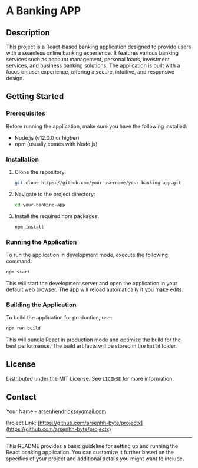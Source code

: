 

# A Banking APP

## Description

This project is a React-based banking application designed to provide users with a seamless online banking experience. It features various banking services such as account management, personal loans, investment services, and business banking solutions. The application is built with a focus on user experience, offering a secure, intuitive, and responsive design.

## Getting Started

### Prerequisites

Before running the application, make sure you have the following installed:
- Node.js (v12.0.0 or higher)
- npm (usually comes with Node.js)

### Installation

1. Clone the repository:
   ```sh
   git clone https://github.com/your-username/your-banking-app.git
   ```

2. Navigate to the project directory:
   ```sh
   cd your-banking-app
   ```

3. Install the required npm packages:
   ```sh
   npm install
   ```

### Running the Application

To run the application in development mode, execute the following command:
```sh
npm start
```
This will start the development server and open the application in your default web browser. The app will reload automatically if you make edits.

### Building the Application

To build the application for production, use:
```sh
npm run build
```
This will bundle React in production mode and optimize the build for the best performance. The build artifacts will be stored in the `build` folder.


## License

Distributed under the MIT License. See `LICENSE` for more information.

## Contact

Your Name - arsenhendricks@gmail.com

Project Link: [https://github.com/arsenhh-byte/projectx](https://github.com/arsenhh-byte/projectx)

---

This README provides a basic guideline for setting up and running the React banking application. You can customize it further based on the specifics of your project and additional details you might want to include.

